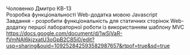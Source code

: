 Чоловенко Дмитро КВ-13  
Розробка функціональності Web-додатка мовою Javascript  
Завдання - розробити функціональність для статичних сторінок Web-додатку першої лабораторної роботи із використанням шаблону MVC  
https://docs.google.com/document/d/1wSjVaR-fVmNAl6kjzxatU3oGpB2C85i0/edit?usp=sharing&ouid=109252842593582987657&rtpof=true&sd=true
